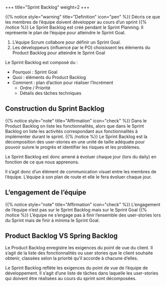 +++
title="Sprint Backlog"
weight=2
+++

{{% notice style="warning" title="Definition" icon="pen" %}}
Décris ce que les membres de l’équipe doivent développer au cours d’un sprint
{{% /notice %}}
Le Sprint Backlog est créé pendant le Sprint Planning. Il représente le plan de l’équipe pour
atteindre le Sprint Goal.
1. L’équipe Scrum collabore pour définir un Sprint Goal.
2. Les développeurs (influencé par le PO) choisissent les éléments du Product Backlog pour
atteindre le Sprint Goal

Le Sprint Backlog est composé du :
- Pourquoi : Sprint Goal
- Quoi : éléments du Product Backlog
- Comment : plan d’action pour réaliser l’Incrément
  - Ordre / Priorité
  - Détails des tâches techniques

## Construction du Sprint Backlog
{{% notice style="note" title="Affirmation" icon="check" %}}
Dans le Product Backlog on liste les fonctionnalités, alors que dans le Sprint Backlog on
liste les activités correspondant aux fonctionnalités à implémenter durant le sprint.
{{% /notice %}}
Le Sprint Backlog est la décomposition des user-stories en une unité de taille adéquate pour
pouvoir suivre le progrès et identifier les risques et les problèmes.

Le Sprint Backlog est donc amené à évoluer chaque jour (lors du daily) en fonction de ce que
nous apprenons.

Il s’agit donc d’un élément de communication visuel entre les membres de l’équipe. L’équipe
à son plan de route et elle le fera évoluer chaque jour.

## L’engagement de l’équipe
{{% notice style="note" title="Affirmation" icon="check" %}}
L’engagement de l’équipe n’est pas sur le Sprint Backlog mais sur le Sprint Goal
{{% /notice %}}
L’équipe ne s’engage pas à finir l’ensemble des user-stories lors du Sprint mais de finir à
minima le Sprint Goal.


## Product Backlog VS Spring Backlog
Le Product Backlog enregistre les exigences du point de vue du client. Il s’agit de la liste des
fonctionnalités ou user stories que le client souhaite obtenir, classées selon la priorité qu’il
accorde à chacune d’elles.

Le Sprint Backlog reflète les exigences du point de vue de l’équipe de développement. Il s’agit
d’une liste de tâches dans laquelle les user-stories qui doivent être réalisées au cours du sprint
sont décomposées.